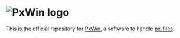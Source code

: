# ![PxWin logo](https://raw.githubusercontent.com/statisticssweden/PxWin/main/PxWin/Resources/pxwin_big.png)

This is the official repository for [PxWin](https://www.scb.se/PxWin-en), a software to handle [px-files](https://www.scb.se/en/services/statistical-programs-for-px-files/px-file-format/). 

